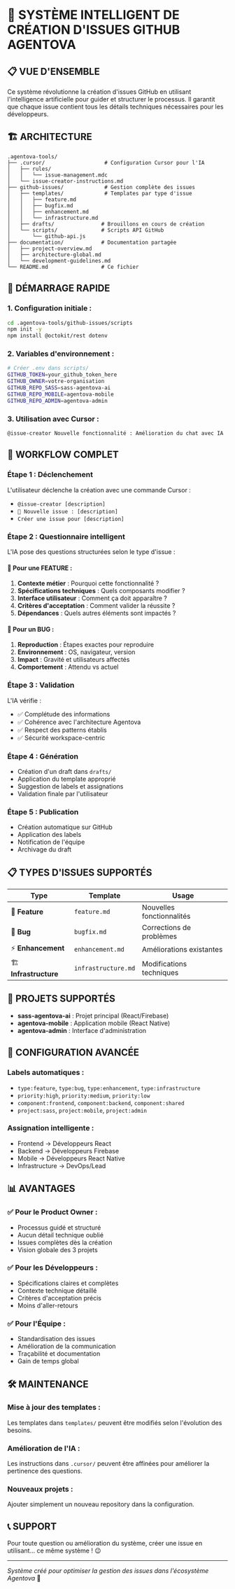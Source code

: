 # 🎯 SYSTÈME INTELLIGENT DE CRÉATION D'ISSUES GITHUB AGENTOVA

## 📋 **VUE D'ENSEMBLE**

Ce système révolutionne la création d'issues GitHub en utilisant l'intelligence artificielle pour guider et structurer le processus. Il garantit que chaque issue contient tous les détails techniques nécessaires pour les développeurs.

## 🏗️ **ARCHITECTURE**

```
.agentova-tools/
├── .cursor/                   # Configuration Cursor pour l'IA
│   ├── rules/
│   │   └── issue-management.mdc
│   └── issue-creator-instructions.md
├── github-issues/             # Gestion complète des issues
│   ├── templates/             # Templates par type d'issue
│   │   ├── feature.md
│   │   ├── bugfix.md
│   │   ├── enhancement.md
│   │   └── infrastructure.md
│   ├── drafts/               # Brouillons en cours de création
│   └── scripts/              # Scripts API GitHub
│       └── github-api.js
├── documentation/            # Documentation partagée
│   ├── project-overview.md
│   ├── architecture-global.md
│   └── development-guidelines.md
└── README.md                 # Ce fichier
```

## 🚀 **DÉMARRAGE RAPIDE**

### 1. **Configuration initiale :**
```bash
cd .agentova-tools/github-issues/scripts
npm init -y
npm install @octokit/rest dotenv
```

### 2. **Variables d'environnement :**
```bash
# Créer .env dans scripts/
GITHUB_TOKEN=your_github_token_here
GITHUB_OWNER=votre-organisation
GITHUB_REPO_SASS=sass-agentova-ai
GITHUB_REPO_MOBILE=agentova-mobile
GITHUB_REPO_ADMIN=agentova-admin
```

### 3. **Utilisation avec Cursor :**
```
@issue-creator Nouvelle fonctionnalité : Amélioration du chat avec IA
```

## 🎯 **WORKFLOW COMPLET**

### **Étape 1 : Déclenchement**
L'utilisateur déclenche la création avec une commande Cursor :
- `@issue-creator [description]`
- `🎯 Nouvelle issue : [description]`
- `Créer une issue pour [description]`

### **Étape 2 : Questionnaire intelligent**
L'IA pose des questions structurées selon le type d'issue :

#### 📝 **Pour une FEATURE :**
1. **Contexte métier** : Pourquoi cette fonctionnalité ?
2. **Spécifications techniques** : Quels composants modifier ?
3. **Interface utilisateur** : Comment ça doit apparaître ?
4. **Critères d'acceptation** : Comment valider la réussite ?
5. **Dépendances** : Quels autres éléments sont impactés ?

#### 🐛 **Pour un BUG :**
1. **Reproduction** : Étapes exactes pour reproduire
2. **Environnement** : OS, navigateur, version
3. **Impact** : Gravité et utilisateurs affectés
4. **Comportement** : Attendu vs actuel

### **Étape 3 : Validation**
L'IA vérifie :
- ✅ Complétude des informations
- ✅ Cohérence avec l'architecture Agentova
- ✅ Respect des patterns établis
- ✅ Sécurité workspace-centric

### **Étape 4 : Génération**
- Création d'un draft dans `drafts/`
- Application du template approprié
- Suggestion de labels et assignations
- Validation finale par l'utilisateur

### **Étape 5 : Publication**
- Création automatique sur GitHub
- Application des labels
- Notification de l'équipe
- Archivage du draft

## 📋 **TYPES D'ISSUES SUPPORTÉS**

| Type | Template | Usage |
|------|----------|-------|
| 🚀 **Feature** | `feature.md` | Nouvelles fonctionnalités |
| 🐛 **Bug** | `bugfix.md` | Corrections de problèmes |
| ⚡ **Enhancement** | `enhancement.md` | Améliorations existantes |
| 🏗️ **Infrastructure** | `infrastructure.md` | Modifications techniques |

## 🎯 **PROJETS SUPPORTÉS**

- **sass-agentova-ai** : Projet principal (React/Firebase)
- **agentova-mobile** : Application mobile (React Native)
- **agentova-admin** : Interface d'administration

## 🔧 **CONFIGURATION AVANCÉE**

### **Labels automatiques :**
- `type:feature`, `type:bug`, `type:enhancement`, `type:infrastructure`
- `priority:high`, `priority:medium`, `priority:low`
- `component:frontend`, `component:backend`, `component:shared`
- `project:sass`, `project:mobile`, `project:admin`

### **Assignation intelligente :**
- Frontend → Développeurs React
- Backend → Développeurs Firebase
- Mobile → Développeurs React Native
- Infrastructure → DevOps/Lead

## 📊 **AVANTAGES**

### ✅ **Pour le Product Owner :**
- Processus guidé et structuré
- Aucun détail technique oublié
- Issues complètes dès la création
- Vision globale des 3 projets

### ✅ **Pour les Développeurs :**
- Spécifications claires et complètes
- Contexte technique détaillé
- Critères d'acceptation précis
- Moins d'aller-retours

### ✅ **Pour l'Équipe :**
- Standardisation des issues
- Amélioration de la communication
- Traçabilité et documentation
- Gain de temps global

## 🛠️ **MAINTENANCE**

### **Mise à jour des templates :**
Les templates dans `templates/` peuvent être modifiés selon l'évolution des besoins.

### **Amélioration de l'IA :**
Les instructions dans `.cursor/` peuvent être affinées pour améliorer la pertinence des questions.

### **Nouveaux projets :**
Ajouter simplement un nouveau repository dans la configuration.

## 📞 **SUPPORT**

Pour toute question ou amélioration du système, créer une issue en utilisant... ce même système ! 😉

---

*Système créé pour optimiser la gestion des issues dans l'écosystème Agentova* 🎯
